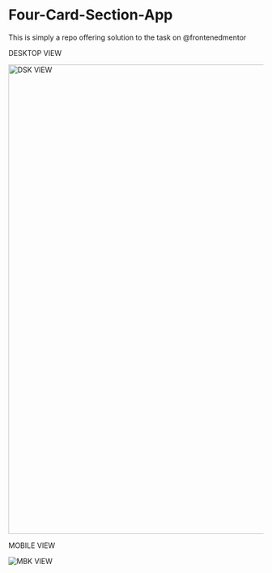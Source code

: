 # Four-Card-Section-App
This is simply a repo offering solution to the task on @frontenedmentor

DESKTOP VIEW

<img width="927" alt="DSK VIEW" src="https://github.com/user-attachments/assets/8e50d983-16a8-4336-b1e6-05510d9027e3">

MOBILE VIEW 

![MBK VIEW](https://github.com/user-attachments/assets/0145a435-f081-4434-afc6-f18a5ed15820)



